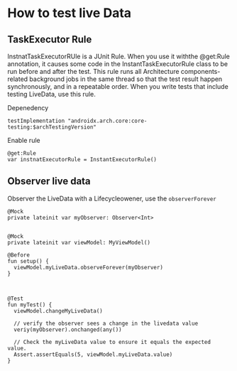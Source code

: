 # How to test live Data

## TaskExecutor Rule
InstnatTaskExecutorRUle is a JUnit Rule. When you use it withthe @get:Rule annotation, it causes some code in the InstantTaskExecutorRule class to be run before and after the test. This rule runs all Architecture components-related background jobs in the same thread so that the test result happen synchronously, and in a repeatable order.  When you write tests that include testing LiveData, use this rule.


Depenedency
```
testImplementation "androidx.arch.core:core-testing:$archTestingVersion"
```

Enable rule
```
@get:Rule
var instnatExecutorRule = InstantExecutorRule()
```

## Observer live data
Observer the LiveData with a Lifecycleowener, use the `observerForever`


```
@Mock
private lateinit var myObserver: Observer<Int>


@Mock
private lateinit var viewModel: MyViewModel()

@Before
fun setup() {
  viewModel.myLiveData.observeForever(myObserver)
}



@Test
fun myTest() {
  viewModel.changeMyLiveData() 
  
  // verify the observer sees a change in the livedata value
  veriy(myObserver).onchanged(any())
  
  // Check the myLiveData value to ensure it equals the expected value. 
  Assert.assertEquals(5, viewModel.myLiveData.value)
}

```



